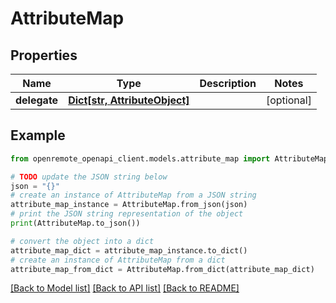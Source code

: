 # AttributeMap


## Properties

Name | Type | Description | Notes
------------ | ------------- | ------------- | -------------
**delegate** | [**Dict[str, AttributeObject]**](AttributeObject.md) |  | [optional] 

## Example

```python
from openremote_openapi_client.models.attribute_map import AttributeMap

# TODO update the JSON string below
json = "{}"
# create an instance of AttributeMap from a JSON string
attribute_map_instance = AttributeMap.from_json(json)
# print the JSON string representation of the object
print(AttributeMap.to_json())

# convert the object into a dict
attribute_map_dict = attribute_map_instance.to_dict()
# create an instance of AttributeMap from a dict
attribute_map_from_dict = AttributeMap.from_dict(attribute_map_dict)
```
[[Back to Model list]](../README.md#documentation-for-models) [[Back to API list]](../README.md#documentation-for-api-endpoints) [[Back to README]](../README.md)


